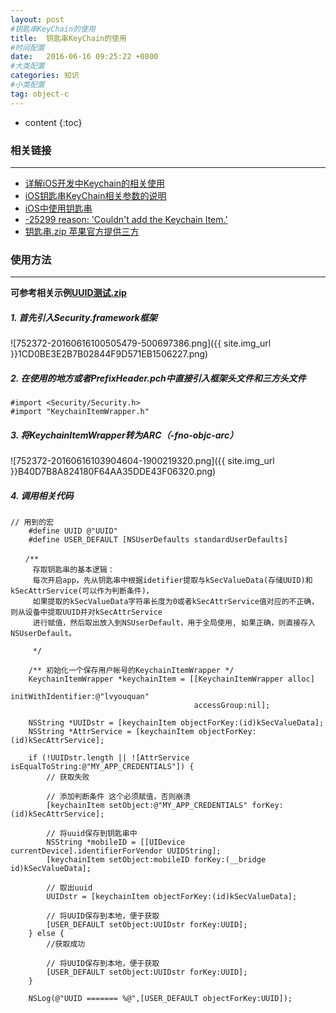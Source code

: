 ```yaml
---
layout: post
#钥匙串KeyChain的使用
title:  钥匙串KeyChain的使用
#时间配置
date:   2016-06-16 09:25:22 +0800
#大类配置
categories: 知识
#小类配置
tag: object-c
---
```


* content
{:toc}

### 相关链接
---

* <a href="http://www.jb51.net/article/73895.htm" target="_blank">详解iOS开发中Keychain的相关使用</a><br>
* <a href="http://blog.sina.com.cn/s/blog_7ea0400d0101fksj.html" target="_blank">iOS钥匙串KeyChain相关参数的说明</a><br>
* <a href="http://blog.csdn.net/dean19900504/article/details/25081049" target="_blank">iOS中使用钥匙串</a><br>
* <a href="http://www.bubuko.com/infodetail-1118870.html" target="_blank">-25299 reason: 'Couldn't add the Keychain Item.'</a><br>
* <a href="http://files.cnblogs.com/files/AnchoriteFiliGod/钥匙串.zip" target="_blank">钥匙串.zip 苹果官方提供三方</a><br>

### 使用方法
---

**可参考相关示例<a href="http://files.cnblogs.com/files/AnchoriteFiliGod/UUID测试.zip" target="_blank">UUID测试.zip</a>**

##### 1. 首先引入Security.framework框架

![752372-20160616100505479-500697386.png]({{ site.img_url }}1CD0BE3E2B7B02844F9D571EB1506227.png)

##### 2. 在使用的地方或者PrefixHeader.pch中直接引入框架头文件和三方头文件

```objc
#import <Security/Security.h>
#import "KeychainItemWrapper.h"
```
##### 3. 将KeychainItemWrapper转为ARC（-fno-objc-arc）

![752372-20160616103904604-1900219320.png]({{ site.img_url }}B40D7B8A824180F64AA35DDE43F06320.png)

##### 4. 调用相关代码

```objc
// 用到的宏
    #define UUID @"UUID"
    #define USER_DEFAULT [NSUserDefaults standardUserDefaults]

　　/**
     存取钥匙串的基本逻辑：
     每次开启app，先从钥匙串中根据idetifier提取与kSecValueData(存储UUID)和kSecAttrService(可以作为判断条件)，
     如果提取的kSecValueData字符串长度为0或者kSecAttrService值对应的不正确，则从设备中提取UUID并对kSecAttrService
     进行赋值，然后取出放入到NSUserDefault，用于全局使用, 如果正确，则直接存入NSUserDefault。
     
     */
    
    /** 初始化一个保存用户帐号的KeychainItemWrapper */
    KeychainItemWrapper *keychainItem = [[KeychainItemWrapper alloc]
                                         initWithIdentifier:@"lvyouquan"
                                         accessGroup:nil];
    
    NSString *UUIDstr = [keychainItem objectForKey:(id)kSecValueData];
    NSString *AttrService = [keychainItem objectForKey:(id)kSecAttrService];
    
    if (!UUIDstr.length || ![AttrService isEqualToString:@"MY_APP_CREDENTIALS"]) {
        // 获取失败
        
        // 添加判断条件 这个必须赋值，否则崩溃
        [keychainItem setObject:@"MY_APP_CREDENTIALS" forKey:(id)kSecAttrService];
        
        // 将uuid保存到钥匙串中
        NSString *mobileID = [[UIDevice currentDevice].identifierForVendor UUIDString];
        [keychainItem setObject:mobileID forKey:(__bridge id)kSecValueData];
        
        // 取出uuid
        UUIDstr = [keychainItem objectForKey:(id)kSecValueData];
        
        // 将UUID保存到本地，便于获取
        [USER_DEFAULT setObject:UUIDstr forKey:UUID];
    } else {
        //获取成功
        
        // 将UUID保存到本地，便于获取
        [USER_DEFAULT setObject:UUIDstr forKey:UUID];
    }
    
    NSLog(@"UUID ======= %@",[USER_DEFAULT objectForKey:UUID]);
```